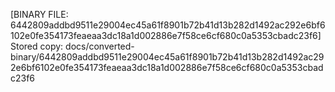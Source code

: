 [BINARY FILE: 6442809addbd9511e29004ec45a61f8901b72b41d13b282d1492ac292e6bf6102e0fe354173feaeaa3dc18a1d002886e7f58ce6cf680c0a5353cbadc23f6]
Stored copy: docs/converted-binary/6442809addbd9511e29004ec45a61f8901b72b41d13b282d1492ac292e6bf6102e0fe354173feaeaa3dc18a1d002886e7f58ce6cf680c0a5353cbadc23f6
